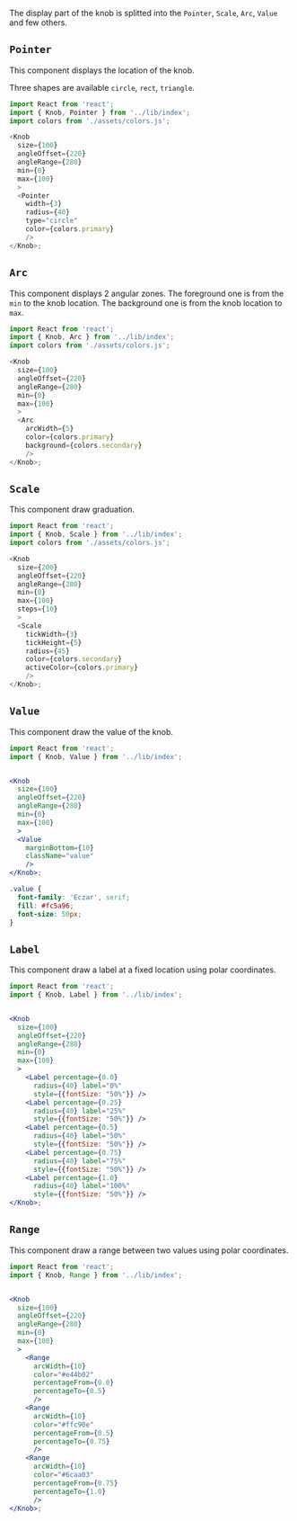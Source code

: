 
The display part of the knob is splitted into the `Pointer`, `Scale`, `Arc`,
`Value` and few others.

## `Pointer`

This component displays the location of the knob.

Three shapes are available `circle`, `rect`, `triangle`.

```js
import React from 'react';
import { Knob, Pointer } from '../lib/index';
import colors from './assets/colors.js';

<Knob
  size={100}
  angleOffset={220}
  angleRange={280}
  min={0}
  max={100}
  >
  <Pointer
    width={3}
    radius={40}
    type="circle"
    color={colors.primary}
    />
</Knob>;
```

## `Arc`

This component displays 2 angular zones.
The foreground one is from the `min` to the knob location.
The background one is from the knob location to `max`.

```js
import React from 'react';
import { Knob, Arc } from '../lib/index';
import colors from './assets/colors.js';

<Knob
  size={100}
  angleOffset={220}
  angleRange={280}
  min={0}
  max={100}
  >
  <Arc 
    arcWidth={5}
    color={colors.primary}
    background={colors.secondary}
    />
</Knob>;
```

## `Scale`

This component draw graduation.

```js
import React from 'react';
import { Knob, Scale } from '../lib/index';
import colors from './assets/colors.js';

<Knob
  size={200}
  angleOffset={220}
  angleRange={280}
  min={0}
  max={100}
  steps={10}
  >
  <Scale 
    tickWidth={3}
    tickHeight={5}
    radius={45}
    color={colors.secondary}
    activeColor={colors.primary}
    />
</Knob>;
```

## `Value`

This component draw the value of the knob.

```jsx
import React from 'react';
import { Knob, Value } from '../lib/index';


<Knob
  size={100}
  angleOffset={220}
  angleRange={280}
  min={0}
  max={100}
  >
  <Value
    marginBottom={10} 
    className="value"
    />
</Knob>;
```

```css
.value {
  font-family: 'Eczar', serif;
  fill: #fc5a96;
  font-size: 50px;
}
```


## `Label`

This component draw a label at a fixed location
using polar coordinates.

```jsx
import React from 'react';
import { Knob, Label } from '../lib/index';


<Knob
  size={100}
  angleOffset={220}
  angleRange={280}
  min={0}
  max={100}
  >
    <Label percentage={0.0}
      radius={40} label="0%"
      style={{fontSize: "50%"}} />
    <Label percentage={0.25}
      radius={40} label="25%"
      style={{fontSize: "50%"}} />
    <Label percentage={0.5}
      radius={40} label="50%"
      style={{fontSize: "50%"}} />
    <Label percentage={0.75}
      radius={40} label="75%"
      style={{fontSize: "50%"}} />
    <Label percentage={1.0}
      radius={40} label="100%"
      style={{fontSize: "50%"}} />
</Knob>;
```

## `Range`

This component draw a range between two values
using polar coordinates.

```jsx
import React from 'react';
import { Knob, Range } from '../lib/index';


<Knob
  size={100}
  angleOffset={220}
  angleRange={280}
  min={0}
  max={100}
  >
    <Range
      arcWidth={10}
      color="#e44b02"
      percentageFrom={0.0}
      percentageTo={0.5}
      />
    <Range
      arcWidth={10}
      color="#ffc90e"
      percentageFrom={0.5}
      percentageTo={0.75}
      />
    <Range
      arcWidth={10}
      color="#6caa03"
      percentageFrom={0.75}
      percentageTo={1.0}
      />
</Knob>;
```
